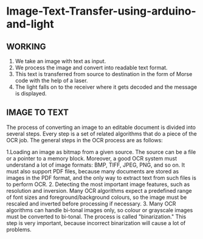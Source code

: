 # Image-Text-Transfer-using-arduino-and-light

## WORKING
1) We take an image with text as input.
2) We process the image and convert into readable text format.
3) This text is transferred from source to destination in the form of Morse code with the help of a laser.
4) The light  falls on to the receiver where it gets decoded and the message is displayed. 


## IMAGE TO TEXT
  The process of converting an image to an editable document is divided into several steps. Every step is a set of related algorithms that do a piece of the OCR job. The general steps in the OCR process are as follows:

1.Loading an image as bitmap from a given source. The source can be a file or a pointer to a memory block. Moreover, a good OCR system must understand a lot of image formats: BMP, TIFF, JPEG, PNG, and so on. It must also support PDF files, because many documents are stored as images in the PDF format, and the only way to extract text from such files is to perform OCR.
2.  Detecting the most important image features, such as resolution and inversion. Many OCR algorithms expect a predefined range of font sizes and foreground/background colours, so the image must be rescaled and inverted before processing if necessary.
3.  Many OCR algorithms can handle bi-tonal images only, so colour or grayscale images must be converted to bi-tonal. The process is called "binarization." This step is very important, because incorrect binarization will cause a lot of problems.

